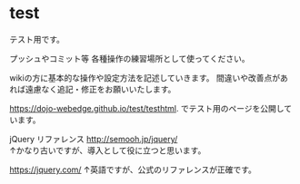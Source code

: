# test
テスト用です。

プッシュやコミット等
各種操作の練習場所として使ってください。

wikiの方に基本的な操作や設定方法を記述していきます。
間違いや改善点があれば遠慮なく追記・修正をお願いいたします。


https://dojo-webedge.github.io/test/testhtml.
でテスト用のページを公開しています。

jQuery リファレンス
http://semooh.jp/jquery/ <br>
↑かなり古いですが、導入として役に立つと思います。

https://jquery.com/
↑英語ですが、公式のリファレンスが正確です。
